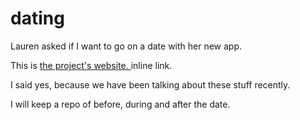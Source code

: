 dating
======

Lauren asked if I want to go on a date with her new app.
 

<p>This is <a href="http://www.crowdpilot.me/" title="Title">
the project's website. </a> inline link.</p>

I said yes, because we have been talking about these stuff recently. 


I will keep a repo of before, during and after the date.

